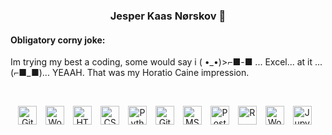 <h3 align = "center"> Jesper Kaas Nørskov 🐶 </h3>

<h4>Obligatory corny joke:</h4>
<p>
Im trying my best a coding, some would say i ( •_•)>⌐■-■ ... Excel... at it ... (⌐■_■)... YEAAH. That was my Horatio Caine impression.
</p>
<br/>

<div>
  <p align="center"!>
    <img  alt="Git" width="30px" style="padding-right:10px;" src="https://cdn.jsdelivr.net/gh/devicons/devicon/icons/git/git-original.svg"/>
    <img  alt="Wordpress" width="30px" style="padding-right:10px;" src="https://cdn.jsdelivr.net/gh/devicons/devicon/icons/wordpress/wordpress-plain.svg"/>
    <img  alt="HTML" width="30px" style="padding-right:10px;" src="https://cdn.jsdelivr.net/gh/devicons/devicon/icons/html5/html5-plain.svg"/>
    <img  alt="CSS" width="30px" style="padding-right:10px;" src="https://cdn.jsdelivr.net/gh/devicons/devicon/icons/css3/css3-plain.svg"/>
    <img  alt="Python" width="30px" style="padding-right:10px;" src="https://cdn.jsdelivr.net/gh/devicons/devicon/icons/python/python-plain.svg"/>
    <img  alt="GitHub" width="30px" style="padding-right:10px;" src="https://cdn.jsdelivr.net/gh/devicons/devicon/icons/github/github-original.svg"/>
    <img  alt="MS SQL Server" width="30px" style="padding-right:10px;" src="https://cdn.jsdelivr.net/gh/devicons/devicon/icons/microsoftsqlserver/microsoftsqlserver-plain-wordmark.svg" />
    <img  alt="Postgresql" width="30px" style="padding-right:10px;" src="https://cdn.jsdelivr.net/gh/devicons/devicon/icons/postgresql/postgresql-plain.svg"/>
    <img  alt="R" width="30px" style="padding-right:10px;" src="https://cdn.jsdelivr.net/gh/devicons/devicon/icons/r/r-plain.svg"/>
    <img  alt="Wordpress" width="30px" style="padding-right:10px;" src="https://cdn.jsdelivr.net/gh/devicons/devicon/icons/wordpress/wordpress-plain.svg"/>
    <img  alt="Jupyter" width="30px" style="padding-right:10px;" src="https://cdn.jsdelivr.net/gh/devicons/devicon/icons/jupyter/jupyter-plain.svg"/>
  </p>
</div>

          
  
         
          
          

<br />



<!--
**JesperKaas/JesperKaas** is a ✨ _special_ ✨ repository because its `README.md` (this file) appears on your GitHub profile.

Here are some ideas to get you started:

- 🔭 I’m currently working on ...
- 🌱 I’m currently learning ...
- 👯 I’m looking to collaborate on ...
- 🤔 I’m looking for help with ...
- 💬 Ask me about ...
- 📫 How to reach me: ...
- 😄 Pronouns: ...
- ⚡ Fun fact: ...
-->
